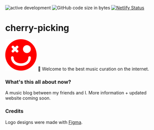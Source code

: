 ![active development](https://img.shields.io/badge/active%20dev-yes-brightgreen.svg)
![GitHub code size in bytes](https://img.shields.io/github/languages/code-size/simcard0000/cherry-picking.svg)
[![Netlify Status](https://api.netlify.com/api/v1/badges/1465b280-f01c-46bc-87cc-e11878b6f884/deploy-status)](https://app.netlify.com/sites/stellar-praline-1efd05/deploys)
# cherry-picking
<img alt="cherry-picking icon" src="https://github.com/simcard0000/cherry-picking/blob/main/assets/logo.png" width="100" height="100">
🍒 Welcome to the best music curation on the internet. 

### What's this all about now?
A music blog between my friends and I. More information + updated website coming soon.

### Credits 
Logo designs were made with [Figma](https://www.figma.com).

